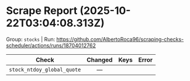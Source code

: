# Scrape Report (2025-10-22T03:04:08.313Z)

Group: `stocks`  |  Run: https://github.com/AlbertoRoca96/scraping-checks-scheduler/actions/runs/18704012762

| Check | Changed | Keys | Error |
|---|:---:|:--|:--|
| `stock_ntdoy_global_quote` | — |  |  |
